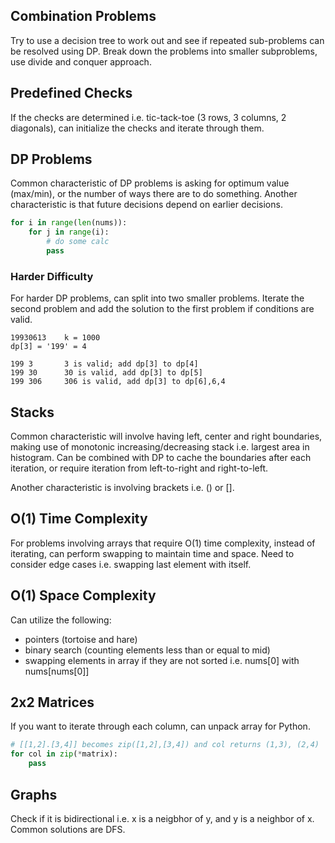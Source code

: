 ## Combination Problems

Try to use a decision tree to work out and see if repeated sub-problems can be resolved using DP. Break down the problems into smaller subproblems, use divide and conquer approach.

## Predefined Checks

If the checks are determined i.e. tic-tack-toe (3 rows, 3 columns, 2 diagonals), can initialize the checks and iterate through them.

## DP Problems

Common characteristic of DP problems is asking for optimum value (max/min), or the number of ways there are to do something. Another characteristic is that future decisions depend on earlier decisions.

```py
for i in range(len(nums)):
    for j in range(i):
        # do some calc
        pass
```

### Harder Difficulty

For harder DP problems, can split into two smaller problems. Iterate the second problem and add the solution to the first problem if conditions are valid.

```
19930613    k = 1000
dp[3] = '199' = 4

199 3       3 is valid; add dp[3] to dp[4]
199 30      30 is valid, add dp[3] to dp[5]
199 306     306 is valid, add dp[3] to dp[6],6,4
```

## Stacks

Common characteristic will involve having left, center and right boundaries, making use of monotonic increasing/decreasing stack i.e. largest area in histogram. Can be combined with DP to cache the boundaries after each iteration, or require iteration from left-to-right and right-to-left.

Another characteristic is involving brackets i.e. () or [].

## O(1) Time Complexity

For problems involving arrays that require O(1) time complexity, instead of iterating, can perform swapping to maintain time and space. Need to consider edge cases i.e. swapping last element with itself.

## O(1) Space Complexity

Can utilize the following:

- pointers (tortoise and hare)
- binary search (counting elements less than or equal to mid)
- swapping elements in array if they are not sorted i.e. nums[0] with nums[nums[0]]

## 2x2 Matrices

If you want to iterate through each column, can unpack array for Python.

```py
# [[1,2].[3,4]] becomes zip([1,2],[3,4]) and col returns (1,3), (2,4)
for col in zip(*matrix):
    pass
```

## Graphs

Check if it is bidirectional i.e. x is a neigbhor of y, and y is a neighbor of x. Common solutions are DFS.
